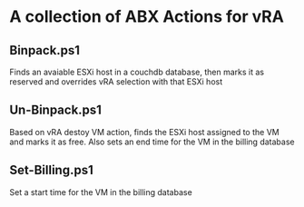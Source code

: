 # A collection of ABX Actions for vRA

## Binpack.ps1
Finds an avaiable ESXi host in a couchdb database, then marks it as reserved and overrides vRA selection with that ESXi host

## Un-Binpack.ps1
Based on vRA destoy VM action, finds the ESXi host assigned to the VM and marks it as free.  Also sets an end time for the VM in the billing database
 
## Set-Billing.ps1
Set a start time for the VM in the billing database
 
